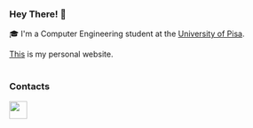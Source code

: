 ### Hey There! 👋
🎓 I'm a Computer Engineering student at the [University of Pisa](https://www.unipi.it).

[This]() is my personal website.<br><br>

### Contacts

<a href="https://telegram.me/simorazza" ><img height="32" width="32" src="https://upload.wikimedia.org/wikipedia/commons/thumb/8/82/Telegram_logo.svg/1024px-Telegram_logo.svg.png" /> </a>

